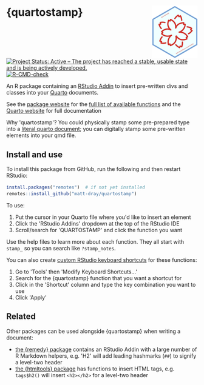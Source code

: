 
# {quartostamp} <img src="man/figures/logo.png" align="right" height="138" />

<!-- badges: start -->
[![Project Status: Active – The project has reached a stable, usable state and is being actively developed.](https://www.repostatus.org/badges/latest/active.svg)](https://www.repostatus.org/#active)
[![R-CMD-check](https://github.com/matt-dray/quartostamp/workflows/R-CMD-check/badge.svg)](https://github.com/matt-dray/quartostamp/actions)
<!-- badges: end -->

An R package containing an [RStudio Addin](https://rstudio.github.io/rstudioaddins/) to insert pre-written divs and classes into your [Quarto](https://quarto.org/) documents.

See the [package website](https://matt-dray.github.io/quartostamp/) for the [full list of available functions](https://matt-dray.github.io/quartostamp/reference/index.html) and the [Quarto website](https://quarto.org/docs/guide/) for full documentation

Why 'quartostamp'? You could physically stamp some pre-prepared type into a [literal quarto document](https://en.wikipedia.org/wiki/Quarto); you can digitally stamp some pre-written elements into your qmd file.

## Install and use

To install this package from GitHub, run the following and then restart RStudio:

``` r
install.packages("remotes")  # if not yet installed
remotes::install_github("matt-dray/quartostamp")
```

To use: 

1. Put the cursor in your Quarto file where you'd like to insert an element
2. Click the 'RStudio Addins' dropdown at the top of the RStudio IDE
3. Scroll/search for 'QUARTOSTAMP' and click the function you want

Use the help files to learn more about each function. They all start with `stamp_` so you can search like `?stamp_notes`.

You can also create [custom RStudio keyboard shortcuts](https://support.rstudio.com/hc/en-us/articles/206382178-Customizing-Keyboard-Shortcuts-in-the-RStudio-IDE) for these functions:

1. Go to 'Tools' then 'Modify Keyboard Shortcuts...'
3. Search for the {quartostamp} function that you want a shortcut for
4. Click in the 'Shortcut' column and type the key combination you want to use
5. Click 'Apply'

## Related

Other packages can be used alongside {quartostamp} when writing a document:

* [the {remedy} package](https://thinkr-open.github.io/remedy/) contains an RStudio Addin with a large number of R Markdown helpers, e.g. 'H2' will add leading hashmarks (`##`) to signify a level-two header
* [the {htmltools} package](https://rstudio.github.io/htmltools/) has functions to insert HTML tags, e.g. `tags$h2()` will insert `<h2></h2>` for a level-two header
